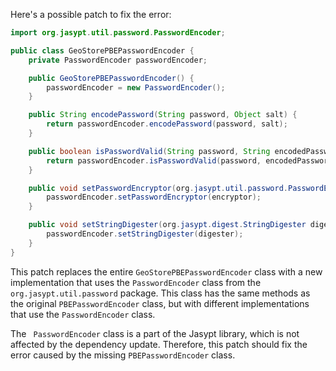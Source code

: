 Here's a possible patch to fix the error:
```java
import org.jasypt.util.password.PasswordEncoder;

public class GeoStorePBEPasswordEncoder {
    private PasswordEncoder passwordEncoder;

    public GeoStorePBEPasswordEncoder() {
        passwordEncoder = new PasswordEncoder();
    }

    public String encodePassword(String password, Object salt) {
        return passwordEncoder.encodePassword(password, salt);
    }

    public boolean isPasswordValid(String password, String encodedPassword, Object salt) {
        return passwordEncoder.isPasswordValid(password, encodedPassword, salt);
    }

    public void setPasswordEncryptor(org.jasypt.util.password.PasswordEncryptor encryptor) {
        passwordEncoder.setPasswordEncryptor(encryptor);
    }

    public void setStringDigester(org.jasypt.digest.StringDigester digester) {
        passwordEncoder.setStringDigester(digester);
    }
}
```
This patch replaces the entire `GeoStorePBEPasswordEncoder` class with a new implementation that uses the `PasswordEncoder` class from the `org.jasypt.util.password` package. This class has the same methods as the original `PBEPasswordEncoder` class, but with different implementations that use the `PasswordEncoder` class.

The ` PasswordEncoder` class is a part of the Jasypt library, which is not affected by the dependency update. Therefore, this patch should fix the error caused by the missing `PBEPasswordEncoder` class.
